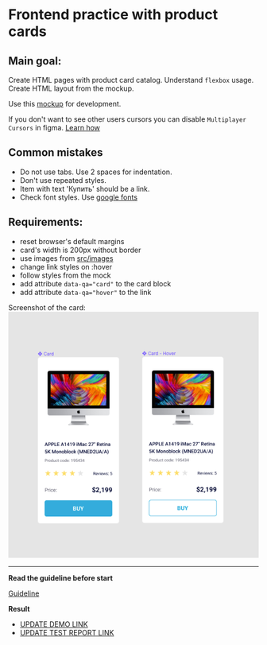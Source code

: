 # Frontend practice with product cards

## Main goal:

Create HTML pages with product card catalog. Understand `flexbox` usage. Create
HTML layout from the mockup.

Use this [mockup](https://www.figma.com/file/bS8N1lTT0Ew0Brf1Nfl36iMV/Product-Cards?node-id=0%3A1)
for development.

If you don't want to see other users cursors you can disable `Multiplayer Cursors` in figma. [Learn how](https://mate-academy.github.io/layout_task-guideline/figma.html#multiplayer-cursors)

## Common mistakes

- Do not use tabs. Use 2 spaces for indentation.
- Don't use repeated styles.
- Item with text 'Купить' should be a link.
- Check font styles. Use [google fonts](https://fonts.google.com/)

## Requirements:

- reset browser's default margins
- card's width is 200px without border
- use images from [src/images](src/images)
- change link styles on :hover
- follow styles from the mock
- add attribute `data-qa="card"` to the card block
- add attribute `data-qa="hover"` to the link

Screenshot of the card:
![screenshot](./references/card-example.png)

---

**Read the guideline before start**

[Guideline](https://mate-academy.github.io/layout_task-guideline/)

**Result**

- [UPDATE DEMO LINK](https://KosBelozyorov.github.io/layout_product-cards/)
- [UPDATE TEST REPORT LINK](https://KosBelozyorov.github.io/layout_product-cards/report/html_report/)
